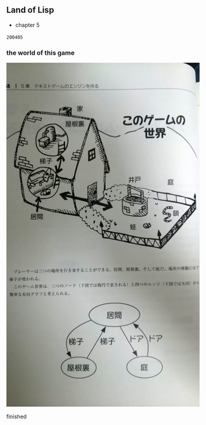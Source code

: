 ## Land of Lisp

* chapter 5

`200405`

### the world of this game

![top-page](https://github.com/qqprosperodd/land_of_lisp/blob/images/DSC_0264_2.jpg)

finished
